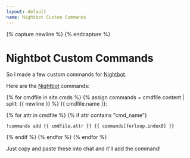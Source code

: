 ```yaml
---
layout: default
name: Nightbot Custom Commands
---
```

{% capture newline %}
{% endcapture %}
# Nightbot Custom Commands

So I made a few custom commands for [Nightbot].

Here are the [Nightbot] commands:

{% for cmdfile in site.cmds %}
{% assign commands = cmdfile.content | split: {{ newline }} %}
{{ cmdfile.name }}:

{% for attr in cmdfile %}
{% if attr contains "cmd_name"}
~~~
!commands add {{ cmdfile.attr }} {{ commands[forloop.index0] }}
~~~

{% endif %}
{% endfor %}
{% endfor %}

Just copy and paste these into chat and it'll add the command!

[nightbot]: //beta.nightbot.tv/
